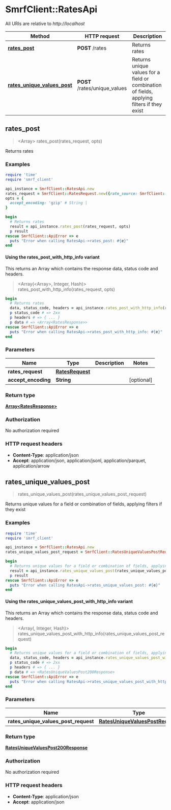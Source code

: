 # SmrfClient::RatesApi

All URIs are relative to *http://localhost*

| Method | HTTP request | Description |
| ------ | ------------ | ----------- |
| [**rates_post**](RatesApi.md#rates_post) | **POST** /rates | Returns rates |
| [**rates_unique_values_post**](RatesApi.md#rates_unique_values_post) | **POST** /rates/unique_values | Returns unique values for a field or combination of fields, applying filters if they exist |


## rates_post

> <Array<RatesResponse>> rates_post(rates_request, opts)

Returns rates

### Examples

```ruby
require 'time'
require 'smrf_client'

api_instance = SmrfClient::RatesApi.new
rates_request = SmrfClient::RatesRequest.new({rate_source: SmrfClient::RateSourceRequest.new, billing_code: SmrfClient::BillingCodeAndType.new}) # RatesRequest | 
opts = {
  accept_encoding: 'gzip' # String | 
}

begin
  # Returns rates
  result = api_instance.rates_post(rates_request, opts)
  p result
rescue SmrfClient::ApiError => e
  puts "Error when calling RatesApi->rates_post: #{e}"
end
```

#### Using the rates_post_with_http_info variant

This returns an Array which contains the response data, status code and headers.

> <Array(<Array<RatesResponse>>, Integer, Hash)> rates_post_with_http_info(rates_request, opts)

```ruby
begin
  # Returns rates
  data, status_code, headers = api_instance.rates_post_with_http_info(rates_request, opts)
  p status_code # => 2xx
  p headers # => { ... }
  p data # => <Array<RatesResponse>>
rescue SmrfClient::ApiError => e
  puts "Error when calling RatesApi->rates_post_with_http_info: #{e}"
end
```

### Parameters

| Name | Type | Description | Notes |
| ---- | ---- | ----------- | ----- |
| **rates_request** | [**RatesRequest**](RatesRequest.md) |  |  |
| **accept_encoding** | **String** |  | [optional] |

### Return type

[**Array&lt;RatesResponse&gt;**](RatesResponse.md)

### Authorization

No authorization required

### HTTP request headers

- **Content-Type**: application/json
- **Accept**: application/json, application/jsonl, application/parquet, application/arrow


## rates_unique_values_post

> <RatesUniqueValuesPost200Response> rates_unique_values_post(rates_unique_values_post_request)

Returns unique values for a field or combination of fields, applying filters if they exist

### Examples

```ruby
require 'time'
require 'smrf_client'

api_instance = SmrfClient::RatesApi.new
rates_unique_values_post_request = SmrfClient::RatesUniqueValuesPostRequest.new({field: 'applicable_specialties', rate_source: SmrfClient::RateSourceRequest.new, billing_code: SmrfClient::BillingCodeAndType.new}) # RatesUniqueValuesPostRequest | 

begin
  # Returns unique values for a field or combination of fields, applying filters if they exist
  result = api_instance.rates_unique_values_post(rates_unique_values_post_request)
  p result
rescue SmrfClient::ApiError => e
  puts "Error when calling RatesApi->rates_unique_values_post: #{e}"
end
```

#### Using the rates_unique_values_post_with_http_info variant

This returns an Array which contains the response data, status code and headers.

> <Array(<RatesUniqueValuesPost200Response>, Integer, Hash)> rates_unique_values_post_with_http_info(rates_unique_values_post_request)

```ruby
begin
  # Returns unique values for a field or combination of fields, applying filters if they exist
  data, status_code, headers = api_instance.rates_unique_values_post_with_http_info(rates_unique_values_post_request)
  p status_code # => 2xx
  p headers # => { ... }
  p data # => <RatesUniqueValuesPost200Response>
rescue SmrfClient::ApiError => e
  puts "Error when calling RatesApi->rates_unique_values_post_with_http_info: #{e}"
end
```

### Parameters

| Name | Type | Description | Notes |
| ---- | ---- | ----------- | ----- |
| **rates_unique_values_post_request** | [**RatesUniqueValuesPostRequest**](RatesUniqueValuesPostRequest.md) |  |  |

### Return type

[**RatesUniqueValuesPost200Response**](RatesUniqueValuesPost200Response.md)

### Authorization

No authorization required

### HTTP request headers

- **Content-Type**: application/json
- **Accept**: application/json

